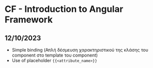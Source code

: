 # CF - Introduction to Angular Framework

## 12/10/2023

- Simple binding (Απλή δέσμευση χαρακτηριστικού της κλάσης του component στο template του component)
- Use of placeholder `{{<attribute_name>}}`
